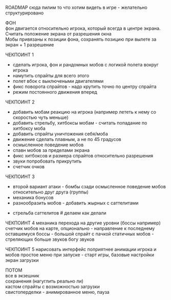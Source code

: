 ROADMAP 
сюда пилим то что хотим видеть в игре - желательно структурировано

ФОН  
фон двигается относительно игрока, который всегда в центре экрана. Считать положение экрана от разрешения окна  
Мобы привязаны к позиции фона, сохранять позицию при вылете за экран + 1 разрешение  

ЧЕКПОИНТ 1
+ сделать игрока, фон и рандомных мобов с логикой полета вокруг игрока  
+ намутить спрайты для всего этого
+ полет вбок с выключеными двигателями
+ фикс поворота спрайтов - надо крутить точно по центру спрайта
+ режим постоянного движения вперед

ЧЕКПОИНТ 2  
+ добавить мобам реакцию на игрока (например лететь к нему со скоростью чуть меньше) 
+ добавить стрельбу, хитбоксы мобам - считать попадание по хитбоксу моба  
+ добавить спрайты уничтожения себя/моба  
+ движение сделать плавным, а не по 45 градусов 
+ осмысленное поведение мобов
+ спавн мобов за пределами экрана
+ фикс хитбоксов и размера спрайтов относительно разрешения  
+ звуки попробовать прикрутить  
+ счетчик очков  

ЧЕКПОИНТ 3
+ второй вариант атаки - бомбы сзади
осмысленное поведение мобов относительно друг друга (группы) 
+ механика бонусов
+ разнообразить мобов - добавить жырных с саттелитами
- стрельба саттелитов # делаем как делали

ЧЕКПОИНТ 4
механика перехода на другие уровни (боссы например)
счетчик мобов на карте, опционально - направление к последнему оставшемуся
боссы - большой спрайт с пачкой статичных мобов - стреляющих
больше звуков богу звуков

ЧЕКПОИНТ 5
нарисовать интерфейс поприятнее
анимации игрока и мобов
простое меню при запуске - старт игры, базовые настройки
экран загрузки  

ПОТОМ  
все в экзешник  
сохранения (нагуглить реально ли)   
кастом спрайты с возможностью загрузки  
свистоперделки - анимированное меню, пауза  
